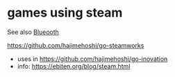 # games using steam

See also  [Blueooth](../bluetooth/README.md)

https://github.com/hajimehoshi/go-steamworks
- uses in https://github.com/hajimehoshi/go-inovation
- info: https://ebiten.org/blog/steam.html




